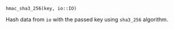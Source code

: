 ```
hmac_sha3_256(key, io::IO)
```

Hash data from `io` with the passed key using `sha3_256` algorithm.
